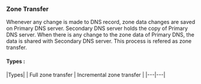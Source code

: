 ### Zone Transfer
Whenever any change is made to DNS record, zone data changes are saved on Primary DNS server. Secondary DNS server holds the copy of Primary DNS server.
When there is any change to the zone data of Primary DNS, the data is shared with Secondary DNS server. This process is refered as zone transfer.

#### Types :
|Types|
| Full zone transfer | Incremental zone transfer |
|---|---|
